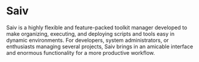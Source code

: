 # Saiv
Saiv is a highly flexible and feature-packed toolkit manager developed to make organizing, executing, and deploying scripts and tools easy in dynamic environments. For developers, system administrators, or enthusiasts managing several projects, Saiv brings in an amicable interface and enormous functionality for a more productive workflow.
